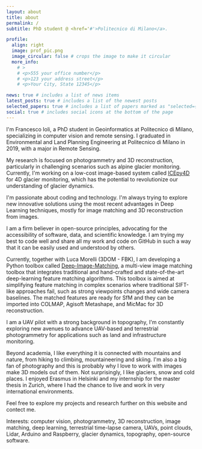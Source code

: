 ```yaml
---
layout: about
title: about
permalink: /
subtitle: PhD student @ <href='#'>Politecnico di Milano</a>.

profile:
  align: right
  image: prof_pic.png
  image_circular: false # crops the image to make it circular
  more_info: 
    # >
    # <p>555 your office number</p>
    # <p>123 your address street</p>
    # <p>Your City, State 12345</p>

news: true # includes a list of news items
latest_posts: true # includes a list of the newest posts
selected_papers: true # includes a list of papers marked as "selected={true}"
social: true # includes social icons at the bottom of the page
---
```


I'm Francesco Ioli, a PhD student in Geoinformatics at Politecnico di Milano, specializing in computer vision and remote sensing.
I graduated in Environmental and Land Planning Engineering at Politecnico di Milano in 2019, with a major in Remote Sensing.

My research is focused on photogrammetry and 3D reconstruction, particularly in challenging scenarios such as alpine glacier monitoring.
Currently, I'm working on a low-cost image-based system called [ICEpy4D](https://github.com/franioli/icepy4d) for 4D glacier monitoring, which has the potential to revolutionize our understanding of glacier dynamics.

I'm passionate about coding and technology. I'm always trying to explore new innovative solutions using the most recent advantages in Deep Learning techniques, mostly for image matching and 3D reconstruction from images.

I am a firm believer in open-source principles, advocating for the accessibility of software, data, and scientific knowledge. I am trying my best to code well and share all my work and code on GitHub in such a way that it can be easily used and understood by others.

Currently, together with Luca Morelli (3DOM - FBK), I am developing a Python toolbox called [Deep-Image-Matching](https://github.com/3DOM-FBK/deep-image-matching), a multi-view image matching toolbox that integrates traditional and hand-crafted and state-of-the-art deep-learning feature matching algorithms. This toolbox is aimed at simplifying feature matching in complex scenarios where traditional SIFT-like approaches fail, such as strong viewpoints changes and wide camera baselines. The matched features are ready for SfM and they can be imported into COLMAP, Agisoft Metashape, and MicMac for 3D reconstruction.

I am a UAV pilot with a strong background in topography, I'm constantly exploring new avenues to advance UAV-based and terrestrial photogrammetry for applications such as land and infrastructure monitoring. 

Beyond academia, I like everything it is connected with mountains and nature, from hiking to climbing, mountaineering and skiing. I'm also a big fan of photography and this is probably why I love to work with images make 3D models out of them.
Not surprisingly, I like glaciers, snow and cold places. I enjoyed Erasmus in Helsinki and my internship for the master thesis in Zurich, where I had the chance to live and work in very international environments.

Feel free to explore my projects and research further on this website and contect me.

Interests: computer vision, photogrammetry, 3D reconstruction, image matching, deep learning, terrestrial time-lapse camera, UAVs, point clouds, Lidar, Arduino and Raspberry, glacier dynamics, topography, open-source software.